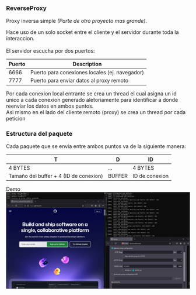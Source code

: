 ### ReverseProxy
<p>Proxy inversa simple <i>(Parte de otro proyecto mas grande)</i>.

<p>Hace uso de un solo socket entre el cliente y el servidor durante toda la interaccion.<br><br>
El servidor escucha por dos puertos:
</p>

Puerto | Description
---- | ----
6666 | Puerto para conexiones locales (ej. navegador)
7777 | Puerto para enviar datos al proxy remoto

<p>Por cada conexion local entrante se crea un thread el cual asigna un id unico a cada conexion generado aletoriamente para identificar a donde reenviar los datos en ambos puntos.<br>
Asi mismo en el lado del cliente remoto (proxy) se crea un thread por cada peticion
</p>

### Estructura del paquete
<p>Cada paquete que se envia entre ambos puntos va de la siguiente manera:</p>


T  | D | ID
------- | ----- | ----- 
4 BYTES | ... | 4 BYTES 
Tama&ntilde;o del buffer + 4 (ID de conexion) | BUFFER | ID de conexion

Demo
<img src="./imagenes/simple_demo.jpg"></p>

